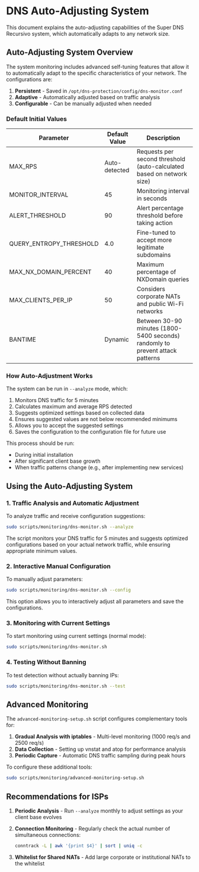 # DNS Auto-Adjusting System

This document explains the auto-adjusting capabilities of the Super DNS Recursivo system, which automatically adapts to any network size.

## Auto-Adjusting System Overview

The system monitoring includes advanced self-tuning features that allow it to automatically adapt to the specific characteristics of your network. The configurations are:

1. **Persistent** - Saved in `/opt/dns-protection/config/dns-monitor.conf`
2. **Adaptive** - Automatically adjusted based on traffic analysis
3. **Configurable** - Can be manually adjusted when needed

### Default Initial Values

| Parameter | Default Value | Description |
|-----------|---------------|-------------|
| MAX_RPS | Auto-detected | Requests per second threshold (auto-calculated based on network size) |
| MONITOR_INTERVAL | 45 | Monitoring interval in seconds |
| ALERT_THRESHOLD | 90 | Alert percentage threshold before taking action |
| QUERY_ENTROPY_THRESHOLD | 4.0 | Fine-tuned to accept more legitimate subdomains |
| MAX_NX_DOMAIN_PERCENT | 40 | Maximum percentage of NXDomain queries |
| MAX_CLIENTS_PER_IP | 50 | Considers corporate NATs and public Wi-Fi networks |
| BANTIME | Dynamic | Between 30-90 minutes (1800-5400 seconds) randomly to prevent attack patterns |

### How Auto-Adjustment Works

The system can be run in `--analyze` mode, which:

1. Monitors DNS traffic for 5 minutes
2. Calculates maximum and average RPS detected
3. Suggests optimized settings based on collected data
4. Ensures suggested values are not below recommended minimums
5. Allows you to accept the suggested settings
6. Saves the configuration to the configuration file for future use

This process should be run:
- During initial installation
- After significant client base growth
- When traffic patterns change (e.g., after implementing new services)

## Using the Auto-Adjusting System

### 1. Traffic Analysis and Automatic Adjustment

To analyze traffic and receive configuration suggestions:

```bash
sudo scripts/monitoring/dns-monitor.sh --analyze
```

The script monitors your DNS traffic for 5 minutes and suggests optimized configurations based on your actual network traffic, while ensuring appropriate minimum values.

### 2. Interactive Manual Configuration

To manually adjust parameters:

```bash
sudo scripts/monitoring/dns-monitor.sh --config
```

This option allows you to interactively adjust all parameters and save the configurations.

### 3. Monitoring with Current Settings

To start monitoring using current settings (normal mode):

```bash
sudo scripts/monitoring/dns-monitor.sh
```

### 4. Testing Without Banning

To test detection without actually banning IPs:

```bash
sudo scripts/monitoring/dns-monitor.sh --test
```

## Advanced Monitoring

The `advanced-monitoring-setup.sh` script configures complementary tools for:

1. **Gradual Analysis with iptables** - Multi-level monitoring (1000 req/s and 2500 req/s)
2. **Data Collection** - Setting up vnstat and atop for performance analysis
3. **Periodic Capture** - Automatic DNS traffic sampling during peak hours

To configure these additional tools:

```bash
sudo scripts/monitoring/advanced-monitoring-setup.sh
```

## Recommendations for ISPs

1. **Periodic Analysis** - Run `--analyze` monthly to adjust settings as your client base evolves

2. **Connection Monitoring** - Regularly check the actual number of simultaneous connections:
   ```bash
   conntrack -L | awk '{print $4}' | sort | uniq -c
   ```

3. **Whitelist for Shared NATs** - Add large corporate or institutional NATs to the whitelist